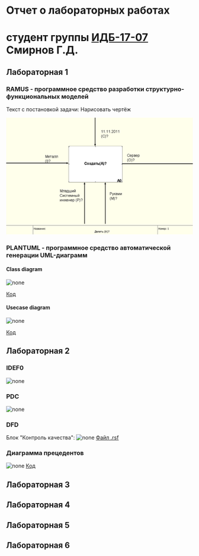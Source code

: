 # Отчет о лабораторных работах
# студент группы [ИДБ-17-07](https://github.com/stankin/design-part-1/wiki/list-idb-17-07) Смирнов Г.Д.

## Лабораторная 1

### RAMUS - программное средство разработки структурно-функциональных моделей
Текст с постановкой задачи: Нарисовать чертёж

![none](https://github.com/Notespeak/projectmanagement/blob/master/lab_1/Screenshot_8.png)



### PLANTUML - программное средство автоматической генерации UML-диаграмм
#### Class diagram
![none](https://github.com/oyway6173/borozdin.github.io/blob/master/Lab_1/UML.png)

[Код](https://github.com/oyway6173/borozdin.github.io/blob/master/Lab_1/UML_txt_1.txt)

#### Usecase diagram
![none](https://github.com/oyway6173/borozdin.github.io/blob/master/Lab_1/UML1.png)
 
[Код](https://github.com/oyway6173/borozdin.github.io/blob/master/Lab_1/UML_txt_2.txt)

## Лабораторная 2

### IDEF0

![none](https://github.com/oyway6173/borozdin.github.io/blob/master/Lab_2/idef0.JPG)

### PDC

![none](https://github.com/oyway6173/borozdin.github.io/blob/master/Lab_2/PDC1.jpg)

### DFD

Блок "Контроль качества":
![none](https://github.com/oyway6173/borozdin.github.io/blob/master/Lab_2/DFD1.jpg)
[Файл .rsf](https://github.com/oyway6173/borozdin.github.io/blob/master/Lab_2/Ramus.rsf)

### Диаграмма прецедентов

![none](https://github.com/oyway6173/borozdin.github.io/blob/master/Lab_2/UseCase.JPG)
[Код](https://github.com/oyway6173/borozdin.github.io/blob/master/Lab_2/UseCaseKod.txt)

## Лабораторная 3

## Лабораторная 4

## Лабораторная 5

## Лабораторная 6
